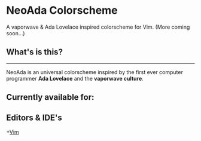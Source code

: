 # NeoAda Colorscheme
A vaporwave &amp; Ada Lovelace inspired colorscheme for Vim. (More coming soon...)

## What's is this?
-----
NeoAda is an universal colorscheme inspired by the first ever computer programmer __Ada Lovelace__ and the __vaporwave culture__.

## Currently available for:

## Editors & IDE's
+[Vim](https://github.com/Eduarch42/NeoAda_Colorscheme/Themes/Vim "Vim NeoAda colorscheme installation instructions.")
